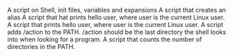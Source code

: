 A script on Shell, init files, variables and expansions
A script that creates an alias
A script that hat prints hello user, where user is the current Linux user.
A script that prints hello user, where user is the current Linux user.
A script adds /action to the PATH. /action should be the last directory the shell looks into when looking for a program.
A script that counts the number of directories in the PATH.
